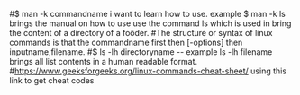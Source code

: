 #$ man -k commandname i want to learn how to use. example $ man -k ls brings the manual on how to use use the command ls which is used in bring the content of a directory of a foöder.
#The structure or syntax of linux commands is that the commandname first then [-options] then inputname,filename. 
#$ ls -lh directoryname -- example ls -lh filename  brings all list contents in a human readable format.
#https://www.geeksforgeeks.org/linux-commands-cheat-sheet/ using this link to get cheat codes

